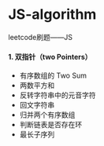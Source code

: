 # JS-algorithm
leetcode刷题——JS



#### 1. 双指针（two Pointers）

- 有序数组的 Two Sum
-  两数平方和
- 反转字符串中的元音字符
-  回文字符串
- 归并两个有序数组
- 判断链表是否存在环
- 最长子序列